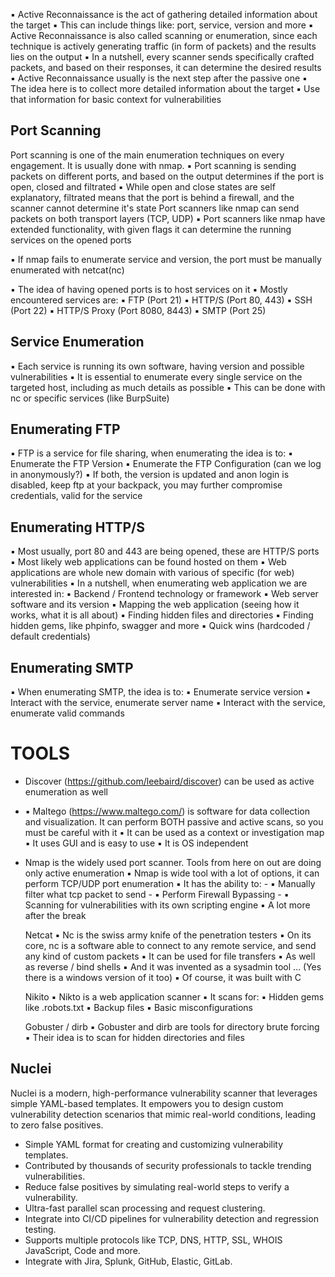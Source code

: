 ▪ Active Reconnaissance is the act of gathering detailed information about the target
▪ This can include things like: port, service, version and more 
▪ Active Reconnaissance is also called scanning or enumeration, since each technique is actively generating traffic (in form of packets) and the results lies on the output 
▪ In a nutshell, every scanner sends specifically crafted packets, and based on their responses, it can determine the desired results 
▪ Active Reconnaissance usually is the next step after the passive one 
▪ The idea here is to collect more detailed information about the target 
▪ Use that information for basic context for vulnerabilities

## Port Scanning

Port scanning is one of the main enumeration techniques on every engagement.
It is usually done with nmap.
▪ Port scanning is sending packets on different ports, and based on the output determines if the port is open, closed and filtrated 
	▪ While open and close states are self explanatory, filtrated means that the port is behind a firewall, and the scanner cannot determine it's state
Port scanners like nmap can send packets on both transport layers (TCP, UDP)
▪ Port scanners like nmap have extended functionality, with given flags it can determine the running services on the opened ports

▪ If nmap fails to enumerate service and version, the port must be manually enumerated with netcat(nc)

▪ The idea of having opened ports is to host services on it 
▪ Mostly encountered services are: 
▪ FTP (Port 21) 
▪ HTTP/S (Port 80, 443) 
▪ SSH (Port 22) 
▪ HTTP/S Proxy (Port 8080, 8443) 
▪ SMTP (Port 25)

## Service Enumeration
▪ Each service is running its own software, having version and possible vulnerabilities
▪ It is essential to enumerate every single service on the targeted host, including as much details as possible 
▪ This can be done with nc or specific services (like BurpSuite)

## Enumerating FTP

▪ FTP is a service for file sharing, when enumerating the idea is to: 
▪ Enumerate the FTP Version 
▪ Enumerate the FTP Configuration (can we log in anonymously?) 
▪ If both, the version is updated and anon login is disabled, keep ftp at your backpack, you may further compromise credentials, valid for the service

## Enumerating HTTP/S

▪ Most usually, port 80 and 443 are being opened, these are HTTP/S ports 
▪ Most likely web applications can be found hosted on them 
▪ Web applications are whole new domain with various of specific (for web) vulnerabilities
▪ In a nutshell, when enumerating web application we are interested in: 
▪ Backend / Frontend technology or framework 
▪ Web server software and its version 
▪ Mapping the web application (seeing how it works, what it is all about) 
▪ Finding hidden files and directories 
▪ Finding hidden gems, like phpinfo, swagger and more 
▪ Quick wins (hardcoded / default credentials)

## Enumerating SMTP

▪ When enumerating SMTP, the idea is to: 
▪ Enumerate service version 
▪ Interact with the service, enumerate server name 
▪ Interact with the service, enumerate valid commands

# TOOLS
- Discover (https://github.com/leebaird/discover) can be used as active enumeration as well

- ▪ Maltego (https://www.maltego.com/) is software for data collection and visualization. It can perform BOTH passive and active scans, so you must be careful with it 	▪ It can be used as a context or investigation map ▪ It uses GUI and is easy to use ▪ It is OS independent

 -  Nmap is the widely used port scanner. Tools from here on out are doing only active enumeration ▪ Nmap is wide tool with a lot of options, it can perform TCP/UDP port enumeration ▪ It has the ability to: 
		- ▪ Manually filter what tcp packet to send 
		- ▪ Perform Firewall Bypassing 
		- ▪ Scanning for vulnerabilities with its own scripting engine ▪ A lot more after the break

	Netcat 
		▪ Nc is the swiss army knife of the penetration testers 
		▪ On its core, nc is a software able to connect to any remote service, and send any kind of custom packets 
		▪ It can be used for file transfers 
		▪ As well as reverse / bind shells 
		▪ And it was invented as a sysadmin tool … (Yes there is a windows version of it too) 
		▪ Of course, it was built with C

	Nikito 
	▪ Nikto is a web application scanner 
	▪ It scans for: 
	▪ Hidden gems like .robots.txt 
	▪ Backup files 
	▪ Basic misconfigurations

	Gobuster / dirb
▪ Gobuster and dirb are tools for directory brute forcing 
▪ Their idea is to scan for hidden directories and files

## Nuclei 

Nuclei is a modern, high-performance vulnerability scanner that leverages simple YAML-based templates. It empowers you to design custom vulnerability detection scenarios that mimic real-world conditions, leading to zero false positives.

- Simple YAML format for creating and customizing vulnerability templates.
- Contributed by thousands of security professionals to tackle trending vulnerabilities.
- Reduce false positives by simulating real-world steps to verify a vulnerability.
- Ultra-fast parallel scan processing and request clustering.
- Integrate into CI/CD pipelines for vulnerability detection and regression testing.
- Supports multiple protocols like TCP, DNS, HTTP, SSL, WHOIS JavaScript, Code and more.
- Integrate with Jira, Splunk, GitHub, Elastic, GitLab.